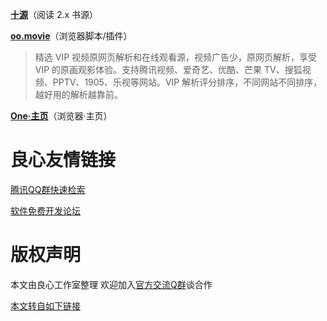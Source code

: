[**十源**](./yuedu/README.md)（阅读 2.x 书源）

 

[**oo.movie**](./scripts/README.md)（浏览器脚本/插件）

> 精选 VIP 视频原网页解析和在线观看源，视频广告少，原网页解析，享受 VIP 的原画观影体验。支持腾讯视频、爱奇艺、优酷、芒果 TV、搜狐视频、PPTV、1905、乐视等网站。VIP 解析评分排序，不同网站不同排序，越好用的解析越靠前。

 

[**One·主页**](http://u.720life.cn/g/1227b9a4ecf10d4d61575da6f7920486af70deae37219da04ae43720e403d8bb)（浏览器·主页）



 # 良心友情链接

[腾讯QQ群快速检索](http://u.720life.cn/s/8cf73f7c)

[软件免费开发论坛](http://u.720life.cn/s/bbb01dc0)

# 版权声明 

本文由良心工作室整理 欢迎加入[官方交流Q群](https://u.720life.cn/s/f2316816)谈合作

[本文转自如下链接](http://u.720life.cn/g/2e71d0f0a5c601172267ba20d3a43c6ea45b2ef02cf2518b6d8f9e75e1b02d2be153426e0cb711b689d64a914716692b)